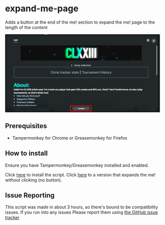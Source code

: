 # expand-me-page
Adds a button at the end of the me! section to expand the me! page to the length of the content

![Example](./example.png)

## Prerequisites
- Tampermonkey for Chrome or Greasemonkey for Firefox

## How to install
Ensure you have Tampermonkey/Greasemonkey installed and enabled. 

Click [here](https://github.com/clxxiii/expand-me-page/raw/master/expand-me-section.user.js) to install the script.
Click [here](https://github.com/clxxiii/expand-me-page/raw/master/expand-me-section-no-click.user.js) to a version that expands the me! without clicking (no button).

## Issue Reporting

This script was made in about 3 hours, so there's bound to be compatibility issues. If you run into any issues Please report them using [the GitHub issue tracker](https://github.com/clxxiii/expand-me-page/issues/new)

